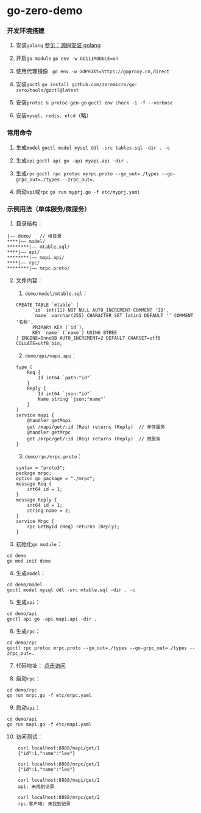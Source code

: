 # go-zero-demo

### 开发环境搭建
1. 安装`golang`
[参见：源码安装 golang](https://www.jianshu.com/p/a67f070dbc8f)

2. 开启`go module`
`go env -w GO111MODULE=on`

3. 使用代理镜像
` go env -w GOPROXY=https://goproxy.cn,direct`

4. 安装`goctl`
`go install github.com/zeromicro/go-zero/tools/goctl@latest`

5. 安装`protoc & protoc-gen-go`
`goctl env check -i -f --verbose`

6. 安装`mysql`、`redis`、`etcd`（略）

### 常用命令
1. 生成`model`
`goctl model mysql ddl -src tables.sql -dir . -c`

2. 生成`api`
`goctl api go -api myapi.api -dir .`

3. 生成`rpc`
`goctl rpc protoc myrpc.proto --go_out=./types --go-grpc_out=./types --zrpc_out=.`

4. 启动`api`或`rpc`
`go run myprj.go -f etc/myprj.yaml`

### 示例用法（单体服务/微服务）
1. 目录结构：
```
|—— demo/   // 根目录
****|—— model/
********|—— mtable.sql/
****|—— api/
********|—— mapi.api/
****|—— rpc/
********|—— mrpc.proto/
```

2. 文件内容：
    1. `demo/model/mtable.sql`：
    ```
    CREATE TABLE `mtable` (
          `id` int(11) NOT NULL AUTO_INCREMENT COMMENT 'ID',
          `name` varchar(255) CHARACTER SET latin1 DEFAULT '' COMMENT '名称',
          PRIMARY KEY (`id`),
          KEY `name` (`name`) USING BTREE
    ) ENGINE=InnoDB AUTO_INCREMENT=2 DEFAULT CHARSET=utf8 COLLATE=utf8_bin;
    ```
    2. `demo/api/mapi.api`：
    ```
    type (
        Req {
            Id int64 `path:"id"`
        }
        Reply {
            Id int64 `json:"id"`
            Name string `json:"name"`
        }
    )
    service mapi {
        @handler getMapi
        get /mapi/get/:id (Req) returns (Reply)  // 单体服务
        @handler getMrpc
        get /mrpc/get/:id (Req) returns (Reply)  // 微服务
    }
    ```
    3. `demo/rpc/mrpc.proto`：
    ```
    syntax = "proto3";
    package mrpc;
    option go_package = "./mrpc";
    message Req {
        int64 id = 1;
    }
    message Reply {
        int64 id = 1;
        string name = 2;
    }
    service Mrpc {
        rpc GetById (Req) returns (Reply);
    }
    ```

3. 初始化`go module`：
```
cd demo
go mod init demo
```

4. 生成`model`：
```
cd demo/model
goctl model mysql ddl -src mtable.sql -dir . -c
```

5. 生成`api`：
```
cd demo/api
goctl api go -api mapi.api -dir .
```

6. 生成`rpc`：
```
cd demo/rpc
goctl rpc protoc mrpc.proto --go_out=./types --go-grpc_out=./types --zrpc_out=.
```

7. 代码地址：
[点击访问](https://github.com/job520/go-zero-demo)

8. 启动`rpc`：
```
cd demo/rpc
go run mrpc.go -f etc/mrpc.yaml
```

9. 启动`api`：
```
cd demo/api
go run mapi.go -f etc/mapi.yaml
```

10. 访问测试：
```
	curl localhost:8888/mapi/get/1
	{"id":1,"name":"lee"}

	curl localhost:8888/mrpc/get/1
	{"id":1,"name":"lee"}

	curl localhost:8888/mapi/get/2
	api: 未找到记录

	curl localhost:8888/mrpc/get/2
	rpc-客户端: 未找到记录
```
